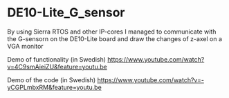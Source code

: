 # DE10-Lite_G_sensor
By using Sierra RTOS and other IP-cores I managed to communicate with the G-sensorn 
on the DE10-Lite board and draw the changes of z-axel on a VGA monitor

Demo of functionality (in Swedish)
https://www.youtube.com/watch?v=4C9smAieiZU&feature=youtu.be

Demo of the code (in Swedish)
https://www.youtube.com/watch?v=-yCGPLmbxRM&feature=youtu.be

